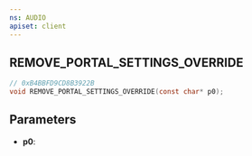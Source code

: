 ```yaml
---
ns: AUDIO
apiset: client
---
```

## REMOVE_PORTAL_SETTINGS_OVERRIDE

```c
// 0xB4BBFD9CD8B3922B
void REMOVE_PORTAL_SETTINGS_OVERRIDE(const char* p0);
```


## Parameters
* **p0**: